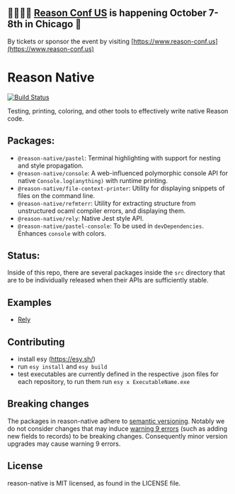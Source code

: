 ## 👋🏻👋🏻 [Reason Conf US](https://www.reason-conf.us) is happening October 7-8th in Chicago 🎉 
By tickets or sponsor the event by visiting [https://www.reason-conf.us](https://www.reason-conf.us)

# Reason Native

[![Build Status](https://dev.azure.com/reason-native/reason-native/_apis/build/status/facebookexperimental.reason-native?branchName=master)](https://dev.azure.com/reason-native/reason-native/_build/latest?definitionId=1?branchName=master)

Testing, printing, coloring, and other tools to effectively write native Reason code.

## Packages:

- `@reason-native/pastel`: Terminal highlighting with support for nesting and style propagation.
- `@reason-native/console`: A web-influenced polymorphic console API for native `Console.log(anything)` with runtime printing.
- `@reason-native/file-context-printer`: Utility for displaying snippets of files on the command line.
- `@reason-native/refmterr`: Utility for extracting structure from unstructured ocaml compiler errors, and displaying them.
- `@reason-native/rely`: Native Jest style API.
- `@reason-native/pastel-console`: To be used in `devDependencies`. Enhances `console` with colors.

## Status:

Inside of this repo, there are several packages inside the `src` directory that are to be individually
released when their APIs are sufficiently stable.

## Examples

* [Rely](src/rely)

## Contributing

* install esy (https://esy.sh/)
* run `esy install` and `esy build`
* test executables are currently defined in the respective .json files for each repository, to run them run `esy x ExecutableName.exe`

## Breaking changes
The packages in reason-native adhere to [semantic versioning](https://semver.org/). Notably we do not consider changes that may induce [warning 9 errors](https://caml.inria.fr/pub/docs/manual-ocaml/comp.html#sec287) (such as adding new fields to records) to be breaking changes. Consequently minor version upgrades may cause warning 9 errors.

## License

reason-native is MIT licensed, as found in the LICENSE file.
